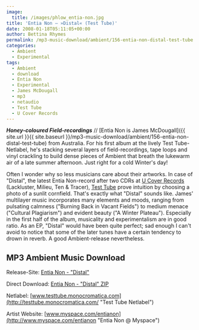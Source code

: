 ```yaml
---
image:
  title: /images/phlow_entia-non.jpg
title: 'Entia Non – »Distal« (Test Tube)'
date: 2008-01-18T05:11:05+00:00
author: Bettina Rhymes
permalink: /mp3-music-download/ambient/156-entia-non-distal-test-tube
categories:
  - Ambient
  - Experimental
tags:
  - Ambient
  - download
  - Entia Non
  - Experimental
  - James McDougall
  - mp3
  - netaudio
  - Test Tube
  - U Cover Records
---
```

***Honey-coloured Field-recordings*** // [Entia Non is James McDougall]({{ site.url }}{{ site.baseurl }}/mp3-music-download/ambient/156-entia-non-distal-test-tube) from Australia. For his first album at the lively Test Tube-Netlabel, he's stacking several layers of field-recordings, tape loops and vinyl crackling to build dense pieces of Ambient that breath the lukewarm air of a late summer afternoon. Just right for a cold Winter's day!<!--more-->

<!--adsense-->

Often I wonder why so less musicians care about their artworks. In case of "Distal", the latest Entia Non-record after two CDRs at [U Cover Records](http://www.u-cover.com/ "U Cover Records Website") (Lackluster, Milieu, Ten & Tracer), [Test Tube](http://www.monocromatica.com/netlabel/ "Test Tube Netlabel") prove intuition by choosing a photo of a sunlit cornfield. That's exactly what "Distal" sounds like. James' multilayer music incorporates many elements and moods, ranging from pulsating calmness ("Burning Back in Vacant Fields") to medium menace ("Cultural Plagiarism") and evident beauty ("A Winter Plateau"). Especially in the first half of the album, musicality and experimentalism are in good ratio. As an EP, "Distal" would have been quite perfect; sad enough I can't avoid to notice that some of the later tunes have a certain tendency to drown in reverb. A good Ambient-release nevertheless.

## MP3 Ambient Music Download

Release-Site: [Entia Non - "Distal"](http://testtube.monocromatica.com/releases/tube099.htm "Entia Non @ Test Tube")
  
Direct Download: [Entia Non - "Distal" ZIP](http://testtube.monocromatica.com/releases/tube099/tube099.zip)
  
Netlabel: [www.testtube.monocromatica.com](http://testtube.monocromatica.com/ "Test Tube Netlabel")
  
Artist Website: [www.myspace.com/entianon](http://www.myspace.com/entianon "Entia Non @ Myspace")